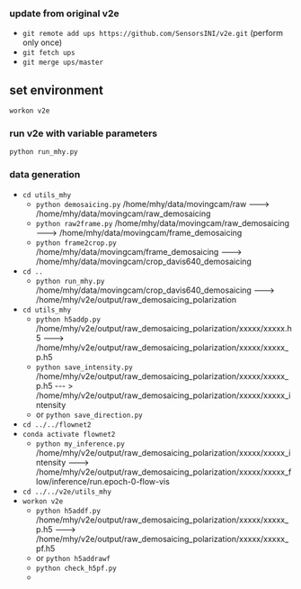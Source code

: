 ### update from original v2e
- `git remote add ups https://github.com/SensorsINI/v2e.git` (perform only once)
- `git fetch ups`
- `git merge ups/master`

## set environment
`workon v2e`

### run v2e with variable parameters
`python run_mhy.py`

### data generation
- `cd utils_mhy`
  - `python demosaicing.py` /home/mhy/data/movingcam/raw ---> /home/mhy/data/movingcam/raw_demosaicing
  - `python raw2frame.py` /home/mhy/data/movingcam/raw_demosaicing ---> /home/mhy/data/movingcam/frame_demosaicing
  - `python frame2crop.py` /home/mhy/data/movingcam/frame_demosaicing ---> /home/mhy/data/movingcam/crop_davis640_demosaicing
- `cd ..`
  - `python run_mhy.py` /home/mhy/data/movingcam/crop_davis640_demosaicing ---> /home/mhy/v2e/output/raw_demosaicing_polarization
- `cd utils_mhy`
  - `python h5addp.py` /home/mhy/v2e/output/raw_demosaicing_polarization/xxxxx/xxxxx.h5 ---> /home/mhy/v2e/output/raw_demosaicing_polarization/xxxxx/xxxxx_p.h5
  - `python save_intensity.py` /home/mhy/v2e/output/raw_demosaicing_polarization/xxxxx/xxxxx_p.h5 --- > /home/mhy/v2e/output/raw_demosaicing_polarization/xxxxx/xxxxx_intensity
  - or `python save_direction.py`
- `cd ../../flownet2`
- `conda activate flownet2`
  - `python my_inference.py` /home/mhy/v2e/output/raw_demosaicing_polarization/xxxxx/xxxxx_intensity ---> /home/mhy/v2e/output/raw_demosaicing_polarization/xxxxx/xxxxx_flow/inference/run.epoch-0-flow-vis
- `cd ../../v2e/utils_mhy`
- `workon v2e`
  - `python h5addf.py` /home/mhy/v2e/output/raw_demosaicing_polarization/xxxxx/xxxxx_p.h5 ---> /home/mhy/v2e/output/raw_demosaicing_polarization/xxxxx/xxxxx_pf.h5
  - or `python h5addrawf`
  - `python check_h5pf.py`
  - 